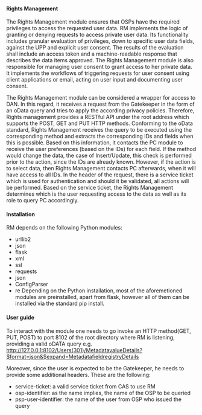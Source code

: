 
#### Rights Management 
The Rights Management module ensures that OSPs have the required privileges to access the requested user data. RM implements the logic of granting or denying requests to access private user data. Its functionality includes granular evaluation of privileges, down to specific user data fields, against the UPP and explicit user consent. The results of the evaluation shall include an access token and a machine-readable response that describes the data items approved.
The Rights Management module is also responsible for managing user consent to grant access to her private data. It implements the workflows of triggering requests for user consent using client applications or email, acting on user input and documenting user consent.

The Rights Management module can be considered a wrapper for access to DAN. In this regard, it receives a request from the Gatekeeper in the form of an oData query and tries to apply the according privacy policies. Therefore, Rights management provides a RESTful API under the root address which supports the POST, GET and PUT HTTP methods.
Conforming to the oData standard, Rights Management receives the query to be executed using the corresponding method and extracts the corresponding IDs and fields when this is possible. Based on this information, it contacts the PC module to receive the user preferences (based on the IDs) for each field. If the method would change the data, the case of Insert/Update, this check is performed prior to the action, since the IDs are already known. However, if the action is to select data, then Rights Management contacts PC afterwards, when it will have access to all IDs. 
In the header of the request, there is a service ticket which is used for authentication and should it be validated, all actions will be performed. Based on the service ticket, the Rights Management determines which is the user requesting access to the data as well as its role to query PC accordingly.



#### Installation 
RM depends on the following Python modules:
*	urllib2
*	json
*	flask
*	xml
*	ssl
*	requests
*	json
*	ConfigParser
*	re
Depending on the Python installation, most of the aforemetioned modules are preinstalled, apart from flask, however all of them can be installed via the standard pip install.

#### User guide 
To interact with the module one needs to go invoke an HTTP method(GET, PUT, POST) to port 8102 of the root directory where RM is listening, providing a valid oDATA query e.g. 
http://127.0.0.1:8102/Users(301)/MetadatavalueDetails?$format=json&$expand=MetadatafieldregistryDetails

Moreover, since the user is expected to be the Gatekeeper, he needs to provide some additional headers. These are the following:
*	service-ticket: a valid service ticket from CAS to use RM
*	osp-identifier: as the name implies, the name of the OSP to be queried
*	psp-user-identifier: the name of the user from OSP who issued the query


